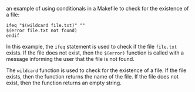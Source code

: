 an example of using conditionals in a Makefile to check for the existence of a file:

```
ifeq "$(wildcard file.txt)" ""
$(error file.txt not found)
endif
```

In this example, the `ifeq` statement is used to check if the file `file.txt` exists. If the file does not exist, then the `$(error)` function is called with a message informing the user that the file is not found.

The `wildcard` function is used to check for the existence of a file. If the file exists, then the function returns the name of the file. If the file does not exist, then the function returns an empty string.
